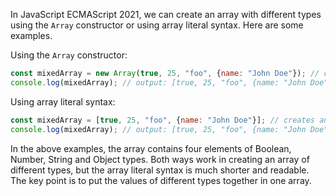 In JavaScript ECMAScript 2021, we can create an array with different types using the `Array` constructor or using array literal syntax. Here are some examples.

Using the `Array` constructor:

```javascript
const mixedArray = new Array(true, 25, "foo", {name: "John Doe"}); // creates an array with boolean, number, string and object types
console.log(mixedArray); // output: [true, 25, "foo", {name: "John Doe"}]
```

Using array literal syntax:

```javascript
const mixedArray = [true, 25, "foo", {name: "John Doe"}]; // creates an array with boolean, number, string and object types
console.log(mixedArray); // output: [true, 25, "foo", {name: "John Doe"}]
```

In the above examples, the array contains four elements of Boolean, Number, String and Object types. Both ways work in creating an array of different types, but the array literal syntax is much shorter and readable. The key point is to put the values of different types together in one array.